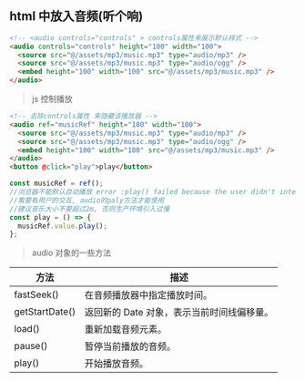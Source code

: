 ## html 中放入音频(听个响)

```html
<!-- <audio controls="controls" > controls属性来展示默认样式 -->
<audio controls="controls" height="100" width="100">
  <source src="@/assets/mp3/music.mp3" type="audio/mp3" />
  <source src="@/assets/mp3/music.mp3" type="audio/ogg" />
  <embed height="100" width="100" src="@/assets/mp3/music.mp3" />
</audio>
```

> js 控制播放

```html
<!-- 去除controls属性 来隐藏该播放器 -->
<audio ref="musicRef" height="100" width="100">
  <source src="@/assets/mp3/music.mp3" type="audio/mp3" />
  <source src="@/assets/mp3/music.mp3" type="audio/ogg" />
  <embed height="100" width="100" src="@/assets/mp3/music.mp3" />
</audio>
<button @click="play">play</button>
```

```js
const musicRef = ref();
//浏览器不能默认自动播放 error :play() failed because the user didn't interact with the document first.
//需要有用户的交互, audio的paly方法才能使用
//建议音乐大小不要超过2m, 否则生产环境引入过慢
const play = () => {
  musicRef.value.play();
};
```

> audio 对象的一些方法

| 方法           | 描述                                       |
| -------------- | ------------------------------------------ |
| fastSeek()     | 在音频播放器中指定播放时间。               |
| getStartDate() | 返回新的 Date 对象，表示当前时间线偏移量。 |
| load()         | 重新加载音频元素。                         |
| pause()        | 暂停当前播放的音频。                       |
| play()         | 开始播放音频。                             |
